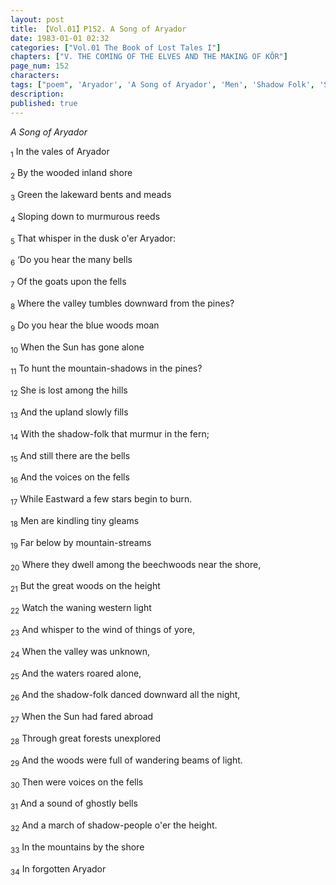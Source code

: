 ```yaml
---
layout: post
title: 【Vol.01】P152. A Song of Aryador
date: 1983-01-01 02:32
categories: ["Vol.01 The Book of Lost Tales I"]
chapters: ["V. THE COMING OF THE ELVES AND THE MAKING OF KÔR"]
page_num: 152
characters: 
tags: ["poem", 'Aryador', 'A Song of Aryador', 'Men', 'Shadow Folk', 'Sun, The']
description: 
published: true
---
```


<I>A Song of Aryador</I>

<SUB>1</SUB> In the vales of Aryador

<SUB>2</SUB> By the wooded inland shore

<SUB>3</SUB> Green the lakeward bents and meads

<SUB>4</SUB> Sloping down to murmurous reeds

<SUB>5</SUB> That whisper in the dusk o'er Aryador:

<SUB>6</SUB> ‘Do you hear the many bells

<SUB>7</SUB> Of the goats upon the fells

<SUB>8</SUB> Where the valley tumbles downward from the pines?

<SUB>9</SUB> Do you hear the blue woods moan

<SUB>10</SUB> When the Sun has gone alone

<SUB>11</SUB> To hunt the mountain-shadows in the pines?

<SUB>12</SUB> She is lost among the hills

<SUB>13</SUB> And the upland slowly fills

<SUB>14</SUB> With the shadow-folk that murmur in the fern;

<SUB>15</SUB> And still there are the bells

<SUB>16</SUB> And the voices on the fells 

<SUB>17</SUB> While Eastward a few stars begin to burn.

<SUB>18</SUB> Men are kindling tiny gleams

<SUB>19</SUB> Far below by mountain-streams 

<SUB>20</SUB> Where they dwell among the beechwoods near the shore,

<SUB>21</SUB> But the great woods on the height

<SUB>22</SUB> Watch the waning western light 

<SUB>23</SUB> And whisper to the wind of things of yore,

<SUB>24</SUB> When the valley was unknown,

<SUB>25</SUB> And the waters roared alone,

<SUB>26</SUB> And the shadow-folk danced downward all the night,

<SUB>27</SUB> When the Sun had fared abroad

<SUB>28</SUB> Through great forests unexplored

<SUB>29</SUB> And the woods were full of wandering beams of light.

<SUB>30</SUB> Then were voices on the fells

<SUB>31</SUB> And a sound of ghostly bells

<SUB>32</SUB> And a march of shadow-people o'er the height.

<SUB>33</SUB> In the mountains by the shore

<SUB>34</SUB> In forgotten Aryador

